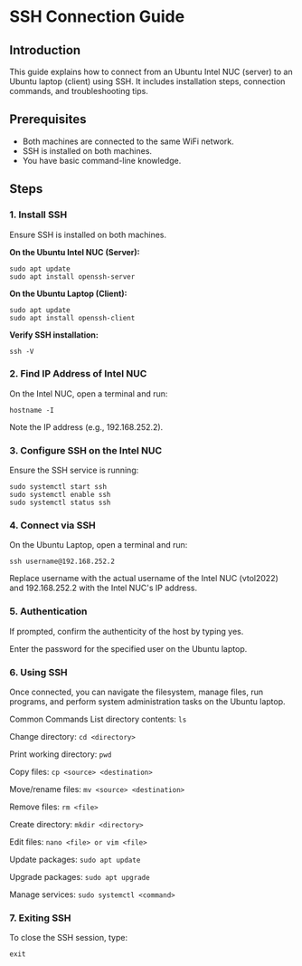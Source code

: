# SSH Connection Guide

## Introduction
This guide explains how to connect from an Ubuntu Intel NUC (server) to an Ubuntu laptop (client) using SSH. It includes installation steps, connection commands, and troubleshooting tips.

## Prerequisites
- Both machines are connected to the same WiFi network.
- SSH is installed on both machines.
- You have basic command-line knowledge.

## Steps

### 1. Install SSH
Ensure SSH is installed on both machines.

**On the Ubuntu Intel NUC (Server):**
```
sudo apt update
sudo apt install openssh-server
```

**On the Ubuntu Laptop (Client):**

```
sudo apt update
sudo apt install openssh-client
```

**Verify SSH installation:**

```
ssh -V
```

### 2. Find IP Address of Intel NUC
On the Intel NUC, open a terminal and run:

```
hostname -I
```
Note the IP address (e.g., 192.168.252.2).

### 3. Configure SSH on the Intel NUC
Ensure the SSH service is running:

```
sudo systemctl start ssh
sudo systemctl enable ssh
sudo systemctl status ssh
```

### 4. Connect via SSH
On the Ubuntu Laptop, open a terminal and run:

```
ssh username@192.168.252.2
```
Replace username with the actual username of the Intel NUC (vtol2022) and 192.168.252.2 with the Intel NUC's IP address.

### 5. Authentication
If prompted, confirm the authenticity of the host by typing yes.

Enter the password for the specified user on the Ubuntu laptop.

### 6. Using SSH
Once connected, you can navigate the filesystem, manage files, run programs, and perform system administration tasks on the Ubuntu laptop.

Common Commands
List directory contents: ```ls```

Change directory: ```cd <directory>```

Print working directory: ```pwd```

Copy files: ```cp <source> <destination>```

Move/rename files: ```mv <source> <destination>```

Remove files: ```rm <file>```

Create directory: ```mkdir <directory>```

Edit files: ```nano <file> or vim <file>```

Update packages: ```sudo apt update```

Upgrade packages: ```sudo apt upgrade```

Manage services: ```sudo systemctl <command>```

### 7. Exiting SSH
To close the SSH session, type:

```
exit
```
